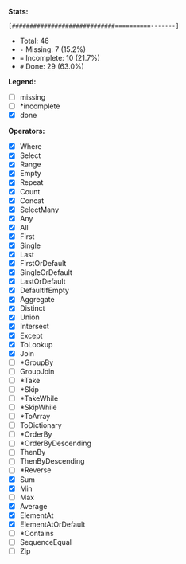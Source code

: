 **Stats:**

    [#############################==========-------]

- Total: 46
- `-` Missing: 7 (15.2%)
- `=` Incomplete: 10 (21.7%)
- `#` Done: 29 (63.0%)

**Legend:**

- [ ] missing
- [ ] *incomplete
- [X] done

**Operators:**

- [X] Where
- [X] Select
- [X] Range
- [X] Empty
- [X] Repeat
- [X] Count
- [X] Concat
- [X] SelectMany
- [X] Any
- [X] All
- [X] First
- [X] Single
- [X] Last
- [X] FirstOrDefault
- [X] SingleOrDefault
- [X] LastOrDefault
- [X] DefaultIfEmpty
- [X] Aggregate
- [X] Distinct
- [X] Union
- [X] Intersect
- [X] Except
- [X] ToLookup
- [X] Join
- [ ] *GroupBy
- [ ] GroupJoin
- [ ] *Take
- [ ] *Skip
- [ ] *TakeWhile
- [ ] *SkipWhile
- [ ] *ToArray
- [ ] ToDictionary
- [ ] *OrderBy
- [ ] *OrderByDescending
- [ ] ThenBy
- [ ] ThenByDescending
- [ ] *Reverse
- [X] Sum
- [X] Min
- [ ] Max
- [X] Average
- [X] ElementAt
- [X] ElementAtOrDefault
- [ ] *Contains
- [ ] SequenceEqual
- [ ] Zip
